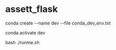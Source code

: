 # assett_flask

conda create --name dev --file conda_dev_env.txt

conda activate dev

bash ./runme.sh


